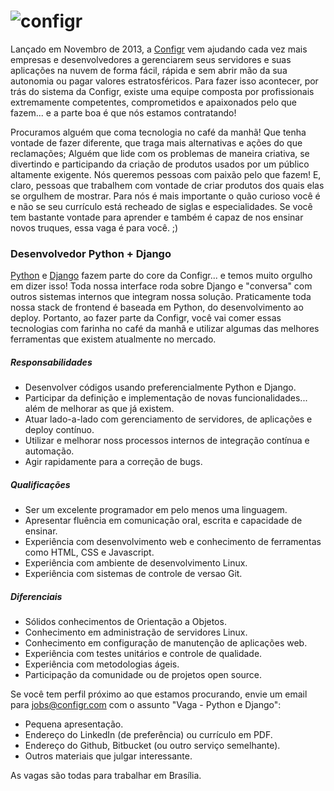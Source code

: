 # ![configr](https://raw.github.com/configr/vaga-python-django/master/logo.png "configr")

Lançado em Novembro de 2013, a [Configr](http://configr.com) vem ajudando cada vez mais empresas e desenvolvedores a gerenciarem seus servidores e suas aplicações na nuvem de forma fácil, rápida e sem abrir mão da sua autonomia ou pagar valores estratosféricos. Para fazer isso acontecer, por trás do sistema da Configr, existe uma equipe composta por profissionais extremamente competentes, comprometidos e apaixonados pelo que fazem... e a parte boa é que
nós estamos contratando!

Procuramos alguém que coma tecnologia no café da manhã! Que tenha vontade de fazer diferente, que traga mais alternativas e ações do que reclamações; Alguém que lide com os problemas de maneira criativa, se divertindo e participando da criação de produtos usados por um público altamente exigente. Nós queremos pessoas com paixão pelo que fazem! E, claro, pessoas que trabalhem com vontade de criar produtos dos quais elas se orgulhem de mostrar. Para nós é mais importante o quão curioso você é e não se seu currículo está recheado de siglas e especialidades. Se você tem bastante vontade para aprender e também é capaz de nos ensinar novos truques, essa vaga é para você. ;)


### Desenvolvedor Python + Django

[Python](http://python.org) e [Django](http://djangoproject.com) fazem parte do core da Configr... e temos muito orgulho em dizer isso! Toda nossa interface roda sobre Django e "conversa" com outros sistemas internos que integram nossa solução. Praticamente toda nossa stack de frontend é baseada em Python, do desenvolvimento ao deploy. Portanto, ao fazer parte da Configr, você vai comer essas tecnologias com farinha no café da manhã e utilizar algumas das melhores ferramentas que existem atualmente no mercado.


##### Responsabilidades

 * Desenvolver códigos usando preferencialmente Python e Django.
 * Participar da definição e implementação de novas funcionalidades... além de melhorar as que já existem.
 * Atuar lado-a-lado com gerenciamento de servidores, de aplicações e deploy contínuo.
 * Utilizar e melhorar noss processos internos de integração contínua e automação.
 * Agir rapidamente para a correção de bugs.

##### Qualificações

 * Ser um excelente programador em pelo menos uma linguagem.
 * Apresentar fluência em comunicação oral, escrita e capacidade de ensinar.
 * Experiência com desenvolvimento web e conhecimento de ferramentas como HTML, CSS e Javascript.
 * Experiência com ambiente de desenvolvimento Linux.
 * Experiência com sistemas de controle de versao Git.

##### Diferenciais

 * Sólidos conhecimentos de Orientação a Objetos.
 * Conhecimento em administração de servidores Linux.
 * Conhecimento em configuração de manutenção de aplicações web.
 * Experiência com testes unitários e controle de qualidade.
 * Experiência com metodologias ágeis.
 * Participação da comunidade ou de projetos open source.


Se você tem perfil próximo ao que estamos procurando, envie um email para jobs@configr.com com o assunto "Vaga - Python e Django":

 * Pequena apresentação.
 * Endereço do LinkedIn (de preferência) ou currículo em PDF.
 * Endereço do Github, Bitbucket (ou outro serviço semelhante).
 * Outros materiais que julgar interessante.
  
As vagas são todas para trabalhar em Brasília.

